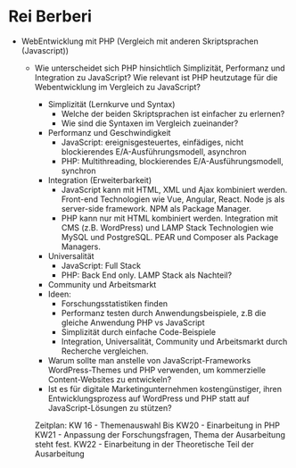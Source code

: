 # Rei Berberi

  * WebEntwicklung mit PHP (Vergleich mit anderen Skriptsprachen (Javascript))
    * Wie unterscheidet sich PHP hinsichtlich Simplizität, Performanz und Integration zu JavaScript? Wie relevant ist PHP heutzutage für die Webentwicklung im Vergleich zu JavaScript?
      * Simplizität (Lernkurve und Syntax)
        * Welche der beiden Skriptsprachen ist einfacher zu erlernen?
        * Wie sind die Syntaxen im Vergleich zueinander?
      * Performanz und Geschwindigkeit
        * JavaScript: ereignisgesteuertes, einfädiges, nicht blockierendes E/A-Ausführungsmodell, asynchron
        * PHP: Multithreading, blockierendes E/A-Ausführungsmodell, synchron
      * Integration (Erweiterbarkeit)
        * JavaScript kann mit HTML, XML und Ajax kombiniert werden. Front-end Technologien wie Vue, Angular, React. Node js als server-side framework. NPM als Package Manager. 
        * PHP kann nur mit HTML kombiniert werden. Integration mit CMS (z.B. WordPress) und LAMP Stack Technologien wie MySQL und PostgreSQL. PEAR und Composer als Package Managers.
      * Universalität
        * JavaScript: Full Stack
        * PHP: Back End only. LAMP Stack als Nachteil?
      * Community und Arbeitsmarkt
      * Ideen:
        * Forschungsstatistiken finden
        * Performanz testen durch Anwendungsbeispiele, z.B die gleiche Anwendung PHP vs JavaScript
        * Simplizität durch einfache Code-Beispiele
        * Integration, Universalität, Community und Arbeitsmarkt durch Recherche vergleichen.
      * Warum sollte man anstelle von JavaScript-Frameworks WordPress-Themes und PHP verwenden, um kommerzielle Content-Websites zu entwickeln? 
      * Ist es für digitale Marketingunternehmen kostengünstiger, ihren Entwicklungsprozess auf WordPress und PHP statt auf JavaScript-Lösungen zu stützen?

      Zeitplan:
      KW 16 - Themenauswahl
      Bis KW20 - Einarbeitung in PHP
      KW21 - Anpassung der Forschungsfragen, Thema der Ausarbeitung steht fest.
      KW22 - Einarbeitung in der Theoretische Teil der Ausarbeitung

